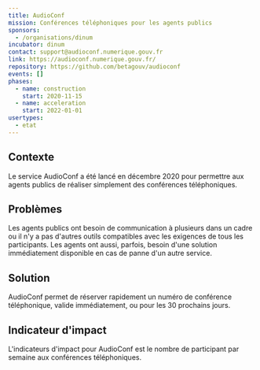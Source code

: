 ```yaml
---
title: AudioConf
mission: Conférences téléphoniques pour les agents publics
sponsors:
  - /organisations/dinum
incubator: dinum
contact: support@audioconf.numerique.gouv.fr 
link: https://audioconf.numerique.gouv.fr/
repository: https://github.com/betagouv/audioconf
events: []
phases:
  - name: construction
    start: 2020-11-15
  - name: acceleration
    start: 2022-01-01
usertypes:
  - etat
---
```


## Contexte

Le service AudioConf a été lancé en décembre 2020 pour permettre aux agents publics de réaliser simplement des conférences téléphoniques.

## Problèmes

Les agents publics ont besoin de communication à plusieurs dans un cadre ou il n'y a pas d'autres outils compatibles avec les exigences de tous les participants.
Les agents ont aussi, parfois, besoin d'une solution immédiatement disponible en cas de panne d'un autre service.

## Solution

AudioConf permet de réserver rapidement un numéro de conférence téléphonique, valide immédiatement, ou pour les 30 prochains jours.

## Indicateur d'impact
L'indicateurs d'impact pour AudioConf est le nombre de participant par semaine aux conférences téléphoniques.
